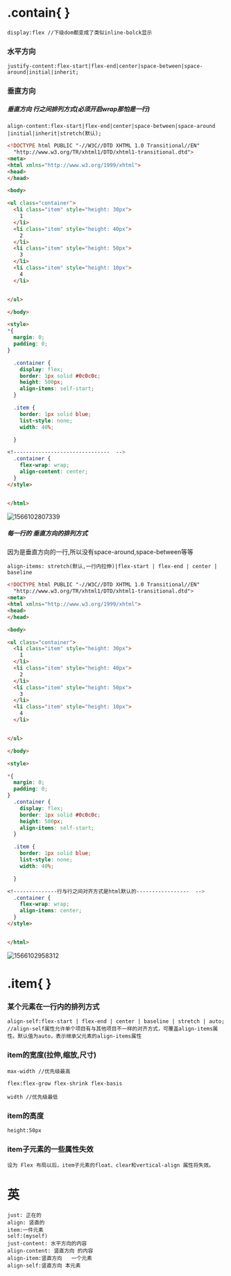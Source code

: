 

# .contain{ }

```
display:flex //下级dom都变成了类似inline-bolck显示
```
### 水平方向
```
justify-content:flex-start|flex-end|center|space-between|space-around|initial|inherit;
```
### 垂直方向

##### 垂直方向 行之间排列方式(必须开启wrap那怕是一行)

```
align-content:flex-start|flex-end|center|space-between|space-around  |initial|inherit|stretch(默认);
```



```html
<!DOCTYPE html PUBLIC "-//W3C//DTD XHTML 1.0 Transitional//EN"
  "http://www.w3.org/TR/xhtml1/DTD/xhtml1-transitional.dtd">
<meta>
<html xmlns="http://www.w3.org/1999/xhtml">
<head>
</head>

<body>

<ul class="container">
  <li class="item" style="height: 30px">
    1
  </li>
  <li class="item" style="height: 40px">
    2
  </li>
  <li class="item" style="height: 50px">
    3
  </li>
  <li class="item" style="height: 10px">
    4
  </li>


</ul>

</body>

<style>
*{
  margin: 0;
  padding: 0;
}

  .container {
    display: flex;
    border: 1px solid #0c0c0c;
    height: 500px;
    align-items: self-start;
  }

  .item {
    border: 1px solid blue;
    list-style: none;
    width: 40%;

  }

<!-------------------------------  -->
  .container {
    flex-wrap: wrap;
    align-content: center;
  }
</style>


</html>

```

![1566102807339](img/1566102807339.png)

##### 每一行的 垂直方向的排列方式

因为是垂直方向的一行,所以没有space-around,space-between等等

```
align-items: stretch(默认,一行内拉伸)|flex-start | flex-end | center | baseline 
```

```html
<!DOCTYPE html PUBLIC "-//W3C//DTD XHTML 1.0 Transitional//EN"
  "http://www.w3.org/TR/xhtml1/DTD/xhtml1-transitional.dtd">
<meta>
<html xmlns="http://www.w3.org/1999/xhtml">
<head>
</head>

<body>

<ul class="container">
  <li class="item" style="height: 30px">
    1
  </li>
  <li class="item" style="height: 40px">
    2
  </li>
  <li class="item" style="height: 50px">
    3
  </li>
  <li class="item" style="height: 10px">
    4
  </li>


</ul>

</body>

<style>

*{
  margin: 0;
  padding: 0;
}
  .container {
    display: flex;
    border: 1px solid #0c0c0c;
    height: 500px;
    align-items: self-start;
  }

  .item {
    border: 1px solid blue;
    list-style: none;
    width: 40%;

  }

<!--------------行与行之间对齐方式是html默认的-----------------  -->
  .container {
    flex-wrap: wrap;
    align-items: center;
  }
</style>


</html>


```

![1566102958312](img/1566102958312.png)

# .item{ }

### 某个元素在一行内的排列方式
```
align-self:flex-start | flex-end | center | baseline | stretch | auto;
//align-self属性允许单个项目有与其他项目不一样的对齐方式，可覆盖align-items属性。默认值为auto，表示继承父元素的align-items属性
```

### item的宽度(拉伸,缩放,尺寸)

```
max-width //优先级最高
```


```
flex:flex-grow flex-shrink flex-basis 
```
```
width //优先级最低
```

### item的高度 


```
height:50px
```

### item子元素的一些属性失效

```
设为 Flex 布局以后，item子元素的float、clear和vertical-align 属性将失效。

```

# 英

```
just: 正在的
align: 竖直的
item:一件元素
self:(myself)
just-content: 水平方向的内容
align-content: 竖直方向 的内容
align-item:竖直方向   一个元素
align-self:竖直方向 本元素

```